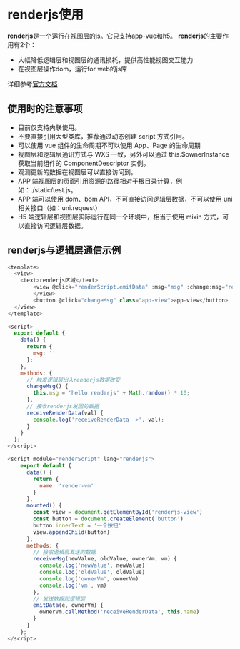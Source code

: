 # renderjs使用

**renderjs**是一个运行在视图层的js。它只支持app-vue和h5。
**renderjs**的主要作用有2个：

- 大幅降低逻辑层和视图层的通讯损耗，提供高性能视图交互能力
- 在视图层操作dom，运行for web的js库

详细参考[官方文档](https://uniapp.dcloud.net.cn/frame?id=renderjs)

## 使用时的注意事项

- 目前仅支持内联使用。
- 不要直接引用大型类库，推荐通过动态创建 script 方式引用。
- 可以使用 vue 组件的生命周期不可以使用 App、Page 的生命周期
- 视图层和逻辑层通讯方式与 WXS 一致，另外可以通过 this.$ownerInstance 获取当前组件的 ComponentDescriptor 实例。
- 观测更新的数据在视图层可以直接访问到。
- APP 端视图层的页面引用资源的路径相对于根目录计算，例如：./static/test.js。
- APP 端可以使用 dom、bom API，不可直接访问逻辑层数据，不可以使用 uni 相关接口（如：uni.request）
- H5 端逻辑层和视图层实际运行在同一个环境中，相当于使用 mixin 方式，可以直接访问逻辑层数据。

## renderjs与逻辑层通信示例

```javascript
<template>
  <view>
    <text>renderjs区域</text>
        <view @click="renderScript.emitData" :msg="msg" :change:msg="renderScript.receiveMsg" class="renderjs" id="renderjs-view">
        </view>
        <button @click="changeMsg" class="app-view">app-view</button>
  </view>
</template>

<script>
  export default {
    data() {
      return {
        msg: ''
      };
    },
    methods: {
      // 触发逻辑层出入renderjs数据改变
      changeMsg() {
        this.msg = 'hello renderjs' + Math.random() * 10;
      },
      // 接收renderjs发回的数据
      receiveRenderData(val) {
        console.log('receiveRenderData-->', val);
      }
    }
  };
</script>

<script module="renderScript" lang="renderjs">
    export default {
      data() {
        return {
          name: 'render-vm'
        }
      },
      mounted() {
        const view = document.getElementById('renderjs-view')
        const button = document.createElement('button')
        button.innerText = '一个按钮'
        view.appendChild(button)
      },
      methods: {
        // 接收逻辑层发送的数据
        receiveMsg(newValue, oldValue, ownerVm, vm) {
          console.log('newValue', newValue)
          console.log('oldValue', oldValue)
          console.log('ownerVm', ownerVm)
          console.log('vm', vm)
        },
        // 发送数据到逻辑层
        emitData(e, ownerVm) {
          ownerVm.callMethod('receiveRenderData', this.name)
        }
      }
    };
</script>

```

